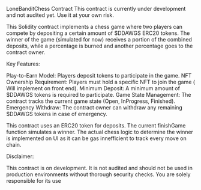 LoneBanditChess Contract
This contract is currently under development and not audited yet. Use it at your own risk.

This Solidity contract implements a chess game where two players can compete by depositing a certain amount of $DDAWGS ERC20 tokens. The winner of the game (simulated for now) receives a portion of the combined deposits, while a percentage 
is burned and another percentage goes to the contract owner.

Key Features:

Play-to-Earn Model: Players deposit tokens to participate in the game.
NFT Ownership Requirement: Players must hold a specific NFT to join the game ( Will implement on front end).
Minimum Deposit: A minimum amount of $DDAWGS tokens is required to participate.
Game State Management: The contract tracks the current game state (Open, InProgress, Finished).
Emergency Withdraw: The contract owner can withdraw any remaining $DDAWGS tokens in case of emergency.

This contract uses an ERC20 token for deposits.
The current finishGame function simulates a winner. The actual chess logic to determine the winner is implemented on UI as it can be gas innefficient to track every move on chain.

Disclaimer:

This contract is on development. It is not audited and should not be used in production environments without thorough security checks. You are solely responsible for its use
